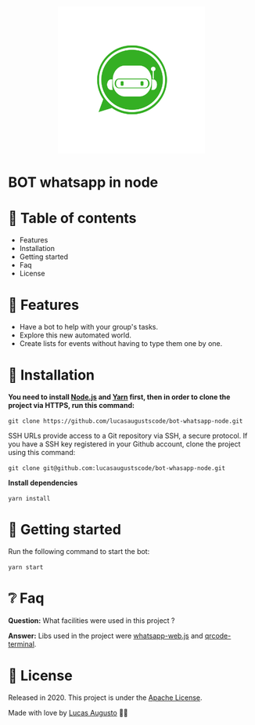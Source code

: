 <p align="center">
    <img src=".github/logo-bot.svg" width="300">
</p>

# BOT whatsapp in node

# 📌 Table of contents
* Features
* Installation
* Getting started
* Faq
* License

# 🚀 Features
* Have a bot to help with your group's tasks.
* Explore this new automated world.
* Create lists for events without having to type them one by one.
# 👷 Installation
**You need to install [Node.js](https://nodejs.org/en/download/) and [Yarn](https://yarnpkg.com/) first, then in order to clone the project via HTTPS, run this command:**

```git clone https://github.com/lucasaugustscode/bot-whatsapp-node.git```

SSH URLs provide access to a Git repository via SSH, a secure protocol. If you have a SSH key registered in your Github account, clone the project using this command:

```git clone git@github.com:lucasaugustscode/bot-whasapp-node.git```

**Install dependencies**

```yarn install```

# 🏃 Getting started
Run the following command to start the bot:

```yarn start```
# ❔ Faq
**Question:** What facilities were used in this project ?

**Answer:** Libs used in the project were [whatsapp-web.js](https://pedroslopez.me/whatsapp-web.js/) and  [qrcode-terminal](https://github.com/gtanner/qrcode-terminal).
# 📕 License
Released in 2020.
This project is under the [Apache License](https://github.com/lucasaugustscode/bot-whatsapp-node/blob/master/LICENSE).

Made with love by [Lucas Augusto](https://github.com/lucasaugustscode) 🧡🚀